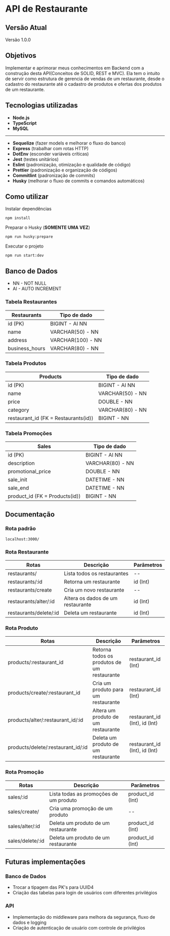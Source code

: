 # API de Restaurante

## Versão Atual
Versão 1.0.0

## Objetivos
Implementar e aprimorar meus conhecimentos em Backend com a construção desta API(Conceitos de SOLID, REST e MVC). Ela tem o intuito de servir como estrutura de gerencia de vendas de um restaurante, desde o cadastro do restaurante até o cadastro de produtos e ofertas dos produtos de um restaurante.

## Tecnologias utilizadas
- **Node.js**
- **TypeScript**
- **MySQL**

<hr>

- **Sequelize** (fazer models e melhorar o fluxo do banco)
- **Express** (trabalhar com rotas HTTP)
- **DotEnv** (esconder variáveis críticas)
- **Jest** (testes unitários)
- **Eslint** (padronização, otimização e qualidade de código)
- **Prettier** (padronização e organização de códigos)
- **Commitlint** (padronização de commits)
- **Husky** (melhorar o fluxo de commits e comandos automáticos)

## Como utilizar

Instalar dependências
```
npm install
```

Preparar o Husky (**SOMENTE UMA VEZ**)
```
npm run husky:prepare
```

Executar o projeto
```
npm run start:dev
```

## Banco de Dados

- NN - NOT NULL
- AI - AUTO INCREMENT

### Tabela Restaurantes
| Restaurants    | Tipo de dado      
| -------------- | ----------------- |
| id (PK)        | BIGINT - AI NN    |
| name           | VARCHAR(50) - NN  |
| address        | VARCHAR(100) - NN |
| business_hours | VARCHAR(80) - NN  |

### Tabela Produtos
| Products                             | Tipo de dado     |
| ------------------------------------ | ---------------- |
| id (PK)                              | BIGINT - AI NN   |
| name                                 | VARCHAR(50) - NN |
| price                                | DOUBLE - NN      |
| category                             | VARCHAR(80) - NN |
| restaurant_id (FK = Restaurants(id)) | BIGINT - NN      |

### Tabela Promoções
| Sales                          | Tipo de dado     |
| ------------------------------ | ---------------- |
| id (PK)                        | BIGINT - AI NN   |
| description                    | VARCHAR(80) - NN |
| promotional_price              | DOUBLE - NN      |
| sale_init                      | DATETIME - NN    |
| sale_end                       | DATETIME - NN    |
| product_id (FK = Products(id)) | BIGINT - NN      |

## Documentação

### Rota padrão
```
localhost:3000/
```

### Rota Restaurante
| Rotas                  | Descrição                          | Parâmetros |
| ---------------------- | ---------------------------------- | ---------- |
| restaurants/           | Lista todos os restaurantes        | --         |
| restaurants/:id        | Retorna um restaurante             | id (Int)   |
| restaurants/create     | Cria um novo restaurante           | --         |
| restaurants/alter/:id  | Altera os dados de um restaurante  | id (Int)   |
| restaurants/delete/:id | Deleta um restaurante              | id (Int)   |

### Rota Produto
| Rotas                               | Descrição                                     | Parâmetros                    |
| ----------------------------------- | --------------------------------------------- | ----------------------------- |
| products/:restaurant_id             | Retorna todos os produtos de um restaurante   | restaurant_id (Int)           |
| products/create/:restaurant_id      | Cria um produto para um restaurante           | restaurant_id (Int)           |
| products/alter/:restaurant_id/:id   | Altera um produto de um restaurante           | restaurant_id (Int), id (Int) |
| products/delete/:restaurant_id/:id  | Deleta um produto de um restaurante           | restaurant_id (Int), id (Int) |

### Rota Promoção
| Rotas                    | Descrição                              | Parâmetros       |
| ------------------------ | -------------------------------------- | ---------------- |
| sales/:id                | Lista todas as promoções de um produto | product_id (Int) |
| sales/create/            | Cria uma promoção de um produto        | --               |
| sales/alter/:id          | Deleta um produto de um restaurante    | product_id (Int) |
| sales/delete/:id         | Deleta um produto de um restaurante    | product_id (Int) |

## Futuras implementações

### Banco de Dados
- Trocar a tipagem das PK's para UUID4
- Criação das tabelas para login de usuários com diferentes privilégios

### API
- Implementação do middleware para melhora da segurança, fluxo de dados e logging
- Criação de autenticação de usuário com controle de privilégios